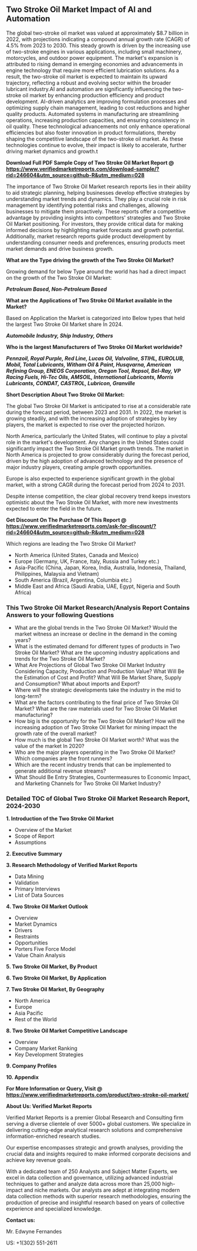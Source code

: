 <h2>Two Stroke Oil Market Impact of AI and Automation</h2>The global two-stroke oil market was valued at approximately $8.7 billion in 2022, with projections indicating a compound annual growth rate (CAGR) of 4.5% from 2023 to 2030. This steady growth is driven by the increasing use of two-stroke engines in various applications, including small machinery, motorcycles, and outdoor power equipment. The market's expansion is attributed to rising demand in emerging economies and advancements in engine technology that require more efficient lubrication solutions. As a result, the two-stroke oil market is expected to maintain its upward trajectory, reflecting a robust and evolving sector within the broader lubricant industry.AI and automation are significantly influencing the two-stroke oil market by enhancing production efficiency and product development. AI-driven analytics are improving formulation processes and optimizing supply chain management, leading to cost reductions and higher quality products. Automated systems in manufacturing are streamlining operations, increasing production capacities, and ensuring consistency in oil quality. These technological advancements not only enhance operational efficiencies but also foster innovation in product formulations, thereby shaping the competitive landscape of the two-stroke oil market. As these technologies continue to evolve, their impact is likely to accelerate, further driving market dynamics and growth.t</p><p id="" class=""><strong>Download Full PDF Sample Copy of Two Stroke Oil Market Report @ <a href="https://www.verifiedmarketreports.com/download-sample/?rid=246604&utm_source=github-R&utm_medium=028" target="_blank">https://www.verifiedmarketreports.com/download-sample/?rid=246604&utm_source=github-R&utm_medium=028</a></strong></p><p>The importance of&nbsp;Two Stroke Oil Market research reports lies in their ability to aid strategic planning, helping businesses develop effective strategies by understanding market trends and dynamics. They play a crucial role in risk management by identifying potential risks and challenges, allowing businesses to mitigate them proactively. These reports offer a competitive advantage by providing insights into competitors' strategies and Two Stroke Oil Market positioning. For investors, they provide critical data for making informed decisions by highlighting market forecasts and growth potential. Additionally, market research reports guide product development by understanding consumer needs and preferences, ensuring products meet market demands and drive business growth.</p><p><strong>What are the&nbsp;Type driving the growth of the Two Stroke Oil Market?</strong></p><p id="" class="">Growing demand for below Type around the world has had a direct impact on the growth of the Two Stroke Oil Market:</p><em><strong>Petroleum Based, Non-Petroleum Based</strong></em></p><strong>What are the&nbsp;Applications&nbsp;of Two Stroke Oil Market available in the Market?</strong></p><p id="" class="">Based on Application the Market is categorized into Below types that held the largest Two Stroke Oil Market share In 2024.</p><em><strong>Automobile Industry, Ship Industry, Others</strong></em></p><strong>Who is the largest Manufacturers of Two Stroke Oil Market worldwide?</strong></p><p><em><strong>Pennzoil, Royal Purple, Red Line, Lucas Oil, Valvoline, STIHL, EUROLUB, Mobil, Total Lubricants, Witham Oil & Paint, Husqvarna, American Refining Group, ENEOS Corporation, Oregon Tool, Repsol, Bel-Ray, VP Racing Fuels, Hi-Tec Oils, AMSOIL, International Lubricants, Morris Lubricants, CONDAT, CASTROL, Lubricon, Granville</strong></em></p><p id="" class=""><strong>Short Description About Two Stroke Oil Market:</strong></p><p>The global Two Stroke Oil Market is anticipated to rise at a considerable rate during the forecast period, between 2023 and 2031. In 2022, the market is growing steadily, and with the increasing adoption of strategies by key players, the market is expected to rise over the projected horizon.</p><p>North America, particularly the United States, will continue to play a pivotal role in the market's development. Any changes in the United States could significantly impact the Two Stroke Oil Market growth trends. The market in North America is projected to grow considerably during the forecast period, driven by the high adoption of advanced technology and the presence of major industry players, creating ample growth opportunities.</p><p>Europe is also expected to experience significant growth in the global market, with a strong CAGR during the forecast period from 2024 to 2031.</p><p>Despite intense competition, the clear global recovery trend keeps investors optimistic about the Two Stroke Oil Market, with more new investments expected to enter the field in the future.</p><p id="" class=""><strong>Get Discount On The Purchase Of This Report @ <a href="https://www.verifiedmarketreports.com/ask-for-discount/?rid=246604&utm_source=github-R&utm_medium=028" target="_blank">https://www.verifiedmarketreports.com/ask-for-discount/?rid=246604&utm_source=github-R&utm_medium=028</a></strong></p>Which regions are leading the Two Stroke Oil Market?</p><ul><li>North America (United States, Canada and Mexico)</li><li>Europe (Germany, UK, France, Italy, Russia and Turkey etc.)</li><li>Asia-Pacific (China, Japan, Korea, India, Australia, Indonesia, Thailand, Philippines, Malaysia and Vietnam)</li><li>South America (Brazil, Argentina, Columbia etc.)</li><li>Middle East and Africa (Saudi Arabia, UAE, Egypt, Nigeria and South Africa)</li></ul><h3 id="" class="">This Two Stroke Oil Market Research/Analysis Report Contains Answers to your following Questions</h3><ul><li>What are the global trends in the Two Stroke Oil Market? Would the market witness an increase or decline in the demand in the coming years?</li><li>What is the estimated demand for different types of products in Two Stroke Oil Market? What are the upcoming industry applications and trends for the Two Stroke Oil Market?</li><li>What Are Projections of Global Two Stroke Oil Market Industry Considering Capacity, Production and Production Value? What Will Be the Estimation of Cost and Profit? What Will Be Market Share, Supply and Consumption? What about imports and Export?</li><li>Where will the strategic developments take the industry in the mid to long-term?</li><li>What are the factors contributing to the final price of Two Stroke Oil Market? What are the raw materials used for Two Stroke Oil Market manufacturing?</li><li>How big is the opportunity for the Two Stroke Oil Market? How will the increasing adoption of Two Stroke Oil Market for mining impact the growth rate of the overall market?</li><li>How much is the global Two Stroke Oil Market worth? What was the value of the market In 2020?</li><li>Who are the major players operating in the Two Stroke Oil Market? Which companies are the front runners?</li><li>Which are the recent industry trends that can be implemented to generate additional revenue streams?</li><li>What Should Be Entry Strategies, Countermeasures to Economic Impact, and Marketing Channels for Two Stroke Oil Market Industry?</li></ul><h3 id="" class="">Detailed TOC of Global Two Stroke Oil Market Research Report, 2024-2030</h3><p id="" class=""><strong>1. Introduction of the Two Stroke Oil Market</strong></p><ul><li>Overview of the Market</li><li>Scope of Report</li><li>Assumptions</li></ul><p id="" class=""><strong>2. Executive Summary</strong></p><p id="" class=""><strong>3. Research Methodology of Verified Market Reports</strong></p><ul><li>Data Mining</li><li>Validation</li><li>Primary Interviews</li><li>List of Data Sources</li></ul><p id="" class=""><strong>4. Two Stroke Oil Market Outlook</strong></p><ul><li>Overview</li><li>Market Dynamics</li><li>Drivers</li><li>Restraints</li><li>Opportunities</li><li>Porters Five Force Model</li><li>Value Chain Analysis</li></ul><p id="" class=""><strong>5. Two Stroke Oil Market, By Product</strong></p><p id="" class=""><strong>6. Two Stroke Oil Market, By Application</strong></p><p id="" class=""><strong>7. Two Stroke Oil Market, By Geography</strong></p><ul><li>North America</li><li>Europe</li><li>Asia Pacific</li><li>Rest of the World</li></ul><p id="" class=""><strong>8. Two Stroke Oil Market Competitive Landscape</strong></p><ul><li>Overview</li><li>Company Market Ranking</li><li>Key Development Strategies</li></ul><p id="" class=""><strong>9. Company Profiles</strong></p><p id="" class=""><strong>10. Appendix</strong></p><p id="" class=""><strong>For More Information or Query, Visit @ <a href="https://www.verifiedmarketreports.com/product/two-stroke-oil-market/" target="_blank">https://www.verifiedmarketreports.com/product/two-stroke-oil-market/</a></strong></p><p id="" class=""><strong>About Us: Verified Market Reports</strong></p><p id="" class="">Verified Market Reports is a premier Global Research and Consulting firm serving a diverse clientele of over 5000+ global customers. We specialize in delivering cutting-edge analytical research solutions and comprehensive information-enriched research studies.</p><p id="" class="">Our expertise encompasses strategic and growth analyses, providing the crucial data and insights required to make informed corporate decisions and achieve key revenue goals.</p><p id="" class="">With a dedicated team of 250 Analysts and Subject Matter Experts, we excel in data collection and governance, utilizing advanced industrial techniques to gather and analyze data across more than 25,000 high-impact and niche markets. Our analysts are adept at integrating modern data collection methods with superior research methodologies, ensuring the production of precise and insightful research based on years of collective experience and specialized knowledge.</p><p id="" class=""><strong>Contact us:</strong></p><p id="" class="">Mr. Edwyne Fernandes</p><p id="" class="">US: +1(302) 551-2611</p>